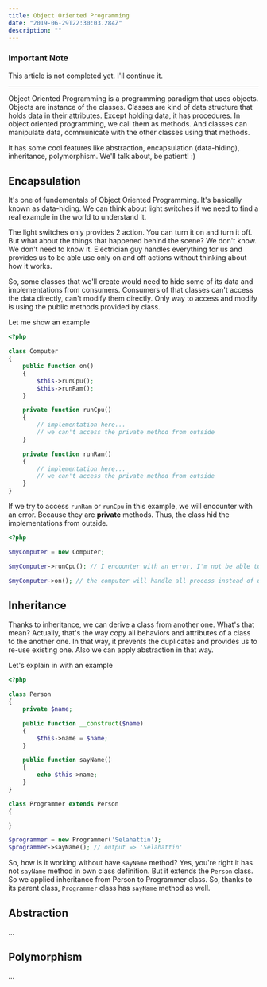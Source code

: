 ```yaml
---
title: Object Oriented Programming
date: "2019-06-29T22:30:03.284Z"
description: ""
---
```


### Important Note
This article is not completed yet. I'll continue it.

---

Object Oriented Programming is a programming paradigm that uses objects.
Objects are instance of the classes. Classes are kind of data structure that holds
data in their attributes. Except holding data, it has procedures. In object oriented programming,
we call them as methods. And classes can manipulate data, communicate with the other classes using that methods.

It has some cool features like abstraction, encapsulation (data-hiding), inheritance, polymorphism.
We'll talk about, be patient! :)

## Encapsulation

It's one of fundementals of Object Oriented Programming. It's basically known as data-hiding.
We can think about light switches if we need to find a real example in the world to understand it.

The light switches only provides 2 action. You can turn it on and turn it off. 
But what about the things that happened behind the scene? We don't know. We don't need to know it.
Electrician guy handles everything for us and provides us to be able use only on and off actions without thinking about
how it works.

So, some classes that we'll create would need to hide some of its data and implementations from consumers.
Consumers of that classes can't access the data directly, can't modify them directly. Only way to access and modify is using the
public methods provided by class.

Let me show an example

```php
<?php

class Computer
{
    public function on()
    {
        $this->runCpu();
        $this->runRam();
    }

    private function runCpu()
    {
        // implementation here...
        // we can't access the private method from outside
    }

    private function runRam()
    {
        // implementation here...
        // we can't access the private method from outside
    }
}
```

If we try to access `runRam` or `runCpu` in this example, we will encounter with an error.
Because they are **private** methods. Thus, the class hid the implementations from outside.

```php
<?php

$myComputer = new Computer;

$myComputer->runCpu(); // I encounter with an error, I'm not be able to run cpu myself.

$myComputer->on(); // the computer will handle all process instead of us
```

## Inheritance

Thanks to inheritance, we can derive a class from another one. What's that mean? Actually,
that's the way copy all behaviors and attributes of a class to the another one. In that way,
it prevents the duplicates and provides us to re-use existing one. Also we can apply abstraction
in that way.

Let's explain in with an example

```php
<?php

class Person
{
    private $name;

    public function __construct($name)
    {
        $this->name = $name;
    }

    public function sayName()
    {
        echo $this->name;
    }
}

class Programmer extends Person
{

}

$programmer = new Programmer('Selahattin');
$programmer->sayName(); // output => 'Selahattin'
```

So, how is it working without have `sayName` method?
Yes, you're right it has not `sayName` method in own class definition.
But it extends the `Person` class. So we applied inheritance from Person to Programmer class.
So, thanks to its parent class, `Programmer` class has `sayName` method as well.

## Abstraction

...

## Polymorphism

...